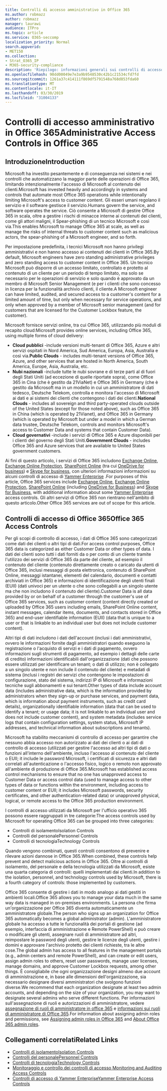 ```yaml
---
title: Controlli di accesso amministrativo in Office 365
ms.author: robmazz
author: robmazz
manager: laurawi
audience: ITPro
ms.topic: article
ms.service: O365-seccomp
localization_priority: Normal
search.appverid:
- MET150
ms.collection:
- Strat_O365_IP
- M365-security-compliance
description: 'Riepilogo: informazioni generali sui controlli di accesso amministrativo e sulla categorizzazione dei dati di Office 365.'
ms.openlocfilehash: 90dd00049e7e3a9b9548530c42b1c21534cfd7fd
ms.sourcegitcommit: 1261a37c414111f869df5791548a768d853fda60
ms.translationtype: MT
ms.contentlocale: it-IT
ms.lasthandoff: 03/30/2019
ms.locfileid: "31004133"
---
```

# <a name="administrative-access-controls-in-office-365"></a><span data-ttu-id="a9600-103">Controlli di accesso amministrativo in Office 365</span><span class="sxs-lookup"><span data-stu-id="a9600-103">Administrative Access Controls in Office 365</span></span> 

## <a name="introduction"></a><span data-ttu-id="a9600-104">Introduzione</span><span class="sxs-lookup"><span data-stu-id="a9600-104">Introduction</span></span>
<span data-ttu-id="a9600-105">Microsoft ha investito pesantemente e di conseguenza nei sistemi e nei controlli che automatizzano la maggior parte delle operazioni di Office 365, limitando intenzionalmente l'accesso di Microsoft al contenuto dei clienti.</span><span class="sxs-lookup"><span data-stu-id="a9600-105">Microsoft has invested heavily and accordingly in systems and controls that automate most Office 365 operations while intentionally limiting Microsoft's access to customer content.</span></span> <span data-ttu-id="a9600-106">Gli esseri umani regolano il servizio e il software gestisce il servizio.</span><span class="sxs-lookup"><span data-stu-id="a9600-106">Humans govern the service, and software operates the service.</span></span> <span data-ttu-id="a9600-107">Ciò consente a Microsoft di gestire Office 365 in scala, oltre a gestire i rischi di minacce interne ai contenuti dei clienti, come gli attori maligni, il Spear-phishing di un tecnico Microsoft e così via.</span><span class="sxs-lookup"><span data-stu-id="a9600-107">This enables Microsoft to manage Office 365 at scale, as well as manage the risks of internal threats to customer content such as malicious actors, the spear-phishing of a Microsoft engineer, and so forth.</span></span>

<span data-ttu-id="a9600-108">Per impostazione predefinita, i tecnici Microsoft non hanno privilegi amministrativi e non hanno accesso ai contenuti dei clienti in Office 365.</span><span class="sxs-lookup"><span data-stu-id="a9600-108">By default, Microsoft engineers have zero standing administrative privileges and zero standing access to customer content in Office 365.</span></span> <span data-ttu-id="a9600-109">Un tecnico Microsoft può disporre di un accesso limitato, controllato e protetto al contenuto di un cliente per un periodo di tempo limitato, ma solo se necessario per le operazioni di servizio e solo quando è approvato da un membro di Microsoft Senior Management (e per i clienti che sono concesso in licenza per la funzionalità archivio clienti, il cliente.</span><span class="sxs-lookup"><span data-stu-id="a9600-109">A Microsoft engineer can have limited, audited, and secured access to a customer's content for a limited amount of time, but only when necessary for service operations, and only when approved by a member of Microsoft senior management (and for customers that are licensed for the Customer Lockbox feature, the customer).</span></span>

<span data-ttu-id="a9600-110">Microsoft fornisce servizi online, tra cui Office 365, utilizzando più moduli di recapito cloud:</span><span class="sxs-lookup"><span data-stu-id="a9600-110">Microsoft provides online services, including Office 365, using multiple forms of cloud delivery:</span></span>

- <span data-ttu-id="a9600-111">**Cloud pubblici** -include versioni multi-tenant di Office 365, Azure e altri servizi ospitati in Nord America, Sud America, Europa, Asia, Australia e così via.</span><span class="sxs-lookup"><span data-stu-id="a9600-111">**Public Clouds** - includes multi-tenant versions of Office 365, Azure, and other services that are hosted in North America, South America, Europe, Asia, Australia, etc.</span></span>
- <span data-ttu-id="a9600-112">**Nubi nazionali** -include tutte le nubi sovrane e di terze parti al di fuori degli Stati Uniti (ad eccezione di quelle riportate sopra), come Office 365 in Cina (che è gestito da 21ViaNet) e Office 365 in Germany (che è gestito da Microsoft ma in un modello in cui un amministratore di dati tedesco, Deutsche Telekom, controlla e monitora l'accesso di Microsoft ai dati e ai sistemi dei clienti che contengono i dati dei clienti.</span><span class="sxs-lookup"><span data-stu-id="a9600-112">**National Clouds** - includes all sovereign and third party-operated clouds outside of the United States (except for those noted above), such as Office 365 in China (which is operated by 21Vianet), and Office 365 in Germany (which is operated by Microsoft but under a model in which a German data trustee, Deutsche Telekom, controls and monitors Microsoft's access to Customer Data and systems that contain Customer Data).</span></span>
- <span data-ttu-id="a9600-113">**Cloud governativi** -include i servizi di Office 365 e Azure disponibili per i clienti del governo degli Stati Uniti.</span><span class="sxs-lookup"><span data-stu-id="a9600-113">**Government Clouds** - includes Office 365 and Azure services that are available to United States government customers.</span></span>

<span data-ttu-id="a9600-114">Ai fini di questo articolo, i servizi di Office 365 includono [Exchange Online](https://docs.microsoft.com/Exchange/exchange-online), [Exchange Online Protection](https://docs.microsoft.com/Office365/SecurityCompliance/eop/exchange-online-protection-overview), [SharePoint Online](https://docs.microsoft.com/sharepoint/sharepoint-online) (tra cui [OneDrive for business](https://docs.microsoft.com/OneDrive/onedrive)) e [Skype for business](https://docs.microsoft.com/SkypeForBusiness/skype-for-business-online), con ulteriori informazioni informazioni su alcuni controlli di accesso di [Yammer Enterprise](https://support.office.com/article/yammer-–-admin-help-e1464355-1f97-49ac-b2aa-dd320b179dbe?ui=en-US&rs=en-US&ad=US) .</span><span class="sxs-lookup"><span data-stu-id="a9600-114">For purposes of this article, Office 365 services include [Exchange Online](https://docs.microsoft.com/Exchange/exchange-online), [Exchange Online Protection](https://docs.microsoft.com/Office365/SecurityCompliance/eop/exchange-online-protection-overview), [SharePoint Online](https://docs.microsoft.com/sharepoint/sharepoint-online) (including [OneDrive for Business](https://docs.microsoft.com/OneDrive/onedrive)) and [Skype for Business](https://docs.microsoft.com/SkypeForBusiness/skype-for-business-online), with additional information about some [Yammer Enterprise](https://support.office.com/article/yammer-–-admin-help-e1464355-1f97-49ac-b2aa-dd320b179dbe?ui=en-US&rs=en-US&ad=US) access controls.</span></span> <span data-ttu-id="a9600-115">Gli altri servizi di Office 365 non rientrano nell'ambito di questo articolo.</span><span class="sxs-lookup"><span data-stu-id="a9600-115">Other Office 365 services are out of scope for this article.</span></span>

## <a name="office-365-access-controls"></a><span data-ttu-id="a9600-116">Controlli di accesso di Office 365</span><span class="sxs-lookup"><span data-stu-id="a9600-116">Office 365 Access Controls</span></span>
<span data-ttu-id="a9600-117">Per gli scopi di controllo di accesso, i dati di Office 365 sono categorizzati come dati dei clienti o altri tipi di dati.</span><span class="sxs-lookup"><span data-stu-id="a9600-117">For access control purposes, Office 365 data is categorized as either Customer Data or other types of data.</span></span> <span data-ttu-id="a9600-118">I dati dei clienti sono tutti i dati forniti da o per conto di un cliente tramite l'utilizzo dei servizi di Office 365 da parte del cliente, ad esempio il contenuto del cliente (contenuto direttamente creato o caricato da utenti di Office 365, inclusi messaggi di posta elettronica, contenuto di SharePoint Online, messaggi istantanei, elementi del calendario, documenti e contatti archiviati in Office 365) e informazioni di identificazione degli utenti finali (EUII) (dati univoci per un utente o che sono collegabili a un singolo utente ma che non includono il contenuto del cliente).</span><span class="sxs-lookup"><span data-stu-id="a9600-118">Customer Data is all data provided by or on behalf of a customer through the customer's use of Office 365 services, such as customer content (content directly created or uploaded by Office 365 users including emails, SharePoint Online content, instant messages, calendar items, documents, and contacts stored in Office 365) and end-user identifiable information (EUII) (data that is unique to a user or that is linkable to an individual user but does not include customer content).</span></span> 

<span data-ttu-id="a9600-119">Altri tipi di dati includono i dati dell'account (inclusi i dati amministrativi, ovvero le informazioni fornite dagli amministratori quando eseguono la registrazione o l'acquisto di servizi e i dati di pagamento, ovvero informazioni sugli strumenti di pagamento, ad esempio i dettagli delle carte di credito) informazioni identificabili dall'organizzazione (dati che possono essere utilizzati per identificare un tenant; o dati di utilizzo; non è collegato a un singolo utente e non include il contenuto del cliente) e metadati di sistema (inclusi i registri dei servizi che contengono le impostazioni di configurazione, stato del sistema, indirizzi IP di Microsoft e informazioni tecniche sugli abbonamenti e sui tenant.</span><span class="sxs-lookup"><span data-stu-id="a9600-119">Other types of data include account data (includes administrative data, which is the information provided by administrators when they sign-up or purchase services, and payment data, which is information about payment instruments, such as credit card details), organizationally identifiable information (data that can be used to identify a tenant; or usage data; it is not linkable to an individual user and does not include customer content), and system metadata (includes service logs that contain configuration settings, system status, Microsoft IP addresses, and technical information about subscriptions and tenants).</span></span>

<span data-ttu-id="a9600-120">Microsoft ha stabilito meccanismi di controllo di accesso per garantire che nessuno abbia accesso non autorizzato ai dati dei clienti o ai dati di controllo di accesso (utilizzati per gestire l'accesso ad altri tipi di dati o funzioni all'interno dell'ambiente, incluso l'accesso al contenuto del cliente o EUII; it include le password Microsoft, i certificati di sicurezza e altri dati correlati all'autenticazione o l'accesso fisico, logico o remoto non approvato all'ambiente di produzione di Office 365.</span><span class="sxs-lookup"><span data-stu-id="a9600-120">Microsoft has established access control mechanisms to ensure that no one has unapproved access to Customer Data or access control data (used to manage access to other types of data or functions within the environment, including access to customer content or EUII; it includes Microsoft passwords, security certificates, and other authentication-related data) or unapproved physical, logical, or remote access to the Office 365 production environment.</span></span>

<span data-ttu-id="a9600-121">I controlli di accesso utilizzati da Microsoft per l'ufficio operativo 365 possono essere raggruppati in tre categorie:</span><span class="sxs-lookup"><span data-stu-id="a9600-121">The access controls used by Microsoft for operating Office 365 can be grouped into three categories:</span></span>
- <span data-ttu-id="a9600-122">Controlli di isolamento</span><span class="sxs-lookup"><span data-stu-id="a9600-122">Isolation Controls</span></span>
- <span data-ttu-id="a9600-123">Controlli del personale</span><span class="sxs-lookup"><span data-stu-id="a9600-123">Personnel Controls</span></span>
- <span data-ttu-id="a9600-124">Controlli di tecnologia</span><span class="sxs-lookup"><span data-stu-id="a9600-124">Technology Controls</span></span>

<span data-ttu-id="a9600-125">Quando vengono combinati, questi controlli consentono di prevenire e rilevare azioni dannose in Office 365.</span><span class="sxs-lookup"><span data-stu-id="a9600-125">When combined, these controls help prevent and detect malicious actions in Office 365.</span></span> <span data-ttu-id="a9600-126">Oltre ai controlli di isolamento, del personale e della tecnologia utilizzati da Microsoft, esiste una quarta categoria di controlli: quelli implementati dai clienti.</span><span class="sxs-lookup"><span data-stu-id="a9600-126">In addition to the isolation, personnel, and technology controls used by Microsoft, there is a fourth category of controls: those implemented by customers.</span></span>

<span data-ttu-id="a9600-127">Office 365 consente di gestire i dati in modo analogo ai dati gestiti in ambienti locali.</span><span class="sxs-lookup"><span data-stu-id="a9600-127">Office 365 allows you to manage your data much in the same way data is managed in on-premises environments.</span></span> <span data-ttu-id="a9600-128">La persona che firma un'organizzazione per Office 365 diventa automaticamente un amministratore globale.</span><span class="sxs-lookup"><span data-stu-id="a9600-128">The person who signs up an organization for Office 365 automatically becomes a global administrator (admin).</span></span> <span data-ttu-id="a9600-129">L'amministratore globale ha accesso a tutte le funzionalità dei portali di gestione (ad esempio, interfaccia di amministrazione e Remote PowerShell) e può creare o modificare gli utenti, assegnare ruoli di amministratore ad altri, reimpostare le password degli utenti, gestire le licenze degli utenti, gestire i domini e approvare l'archivio protetto dei clienti richieste, tra le altre cose.</span><span class="sxs-lookup"><span data-stu-id="a9600-129">The global admin has access to all features in the management portals (e.g., admin centers and remote PowerShell), and can create or edit users, assign admin roles to others, reset user passwords, manage user licenses, manage domains, and approve Customer Lockbox requests, among other things.</span></span> <span data-ttu-id="a9600-130">È consigliabile che ogni organizzazione designi almeno due account di amministrazione e, in base alle dimensioni dell'organizzazione, sia necessario designare diversi amministratori che svolgono funzioni diverse.</span><span class="sxs-lookup"><span data-stu-id="a9600-130">We recommend that each organization designate at least two admin accounts, and depending on the size of your organization, you may want to designate several admins who serve different functions.</span></span> <span data-ttu-id="a9600-131">Per informazioni sull'assegnazione di ruoli e autorizzazioni di amministratore, vedere [assegnazione di ruoli di amministratore in office 365](https://support.office.com/article/Assigning-admin-roles-in-Office-365-eac4d046-1afd-4f1a-85fc-8219c79e1504) e [informazioni sui ruoli di amministratore di Office 365](https://support.office.com/article/Permissions-in-Office-365-DA585EEA-F576-4F55-A1E0-87090B6AAA9D).</span><span class="sxs-lookup"><span data-stu-id="a9600-131">For information about assigning admin roles and permissions, see [Assigning admin roles in Office 365](https://support.office.com/article/Assigning-admin-roles-in-Office-365-eac4d046-1afd-4f1a-85fc-8219c79e1504) and [About Office 365 admin roles](https://support.office.com/article/Permissions-in-Office-365-DA585EEA-F576-4F55-A1E0-87090B6AAA9D).</span></span>


## <a name="related-links"></a><span data-ttu-id="a9600-132">Collegamenti correlati</span><span class="sxs-lookup"><span data-stu-id="a9600-132">Related Links</span></span>

- [<span data-ttu-id="a9600-133">Controlli di isolamento</span><span class="sxs-lookup"><span data-stu-id="a9600-133">Isolation Controls</span></span>](office-365-isolation-controls.md)
- [<span data-ttu-id="a9600-134">Controlli del personale</span><span class="sxs-lookup"><span data-stu-id="a9600-134">Personnel Controls</span></span>](office-365-personnel-controls.md)
- [<span data-ttu-id="a9600-135">Controlli di tecnologia</span><span class="sxs-lookup"><span data-stu-id="a9600-135">Technology Controls</span></span>](office-365-technology-controls.md)
- [<span data-ttu-id="a9600-136">Monitoraggio e controllo dei controlli di accesso </span><span class="sxs-lookup"><span data-stu-id="a9600-136">Monitoring and Auditing Access Controls</span></span>](office-365-monitoring-and-auditing-access-controls.md)
- [<span data-ttu-id="a9600-137">Controlli di accesso di Yammer Enterprise</span><span class="sxs-lookup"><span data-stu-id="a9600-137">Yammer Enterprise Access Controls</span></span>](office-365-yammer-enterprise-access-controls.md)